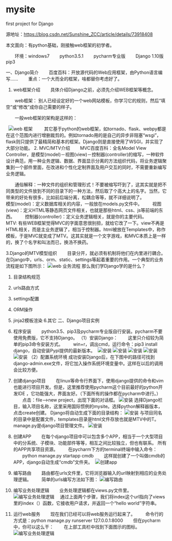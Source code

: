 # mysite
first project for Django

源地址：https://blog.csdn.net/Sunshine_ZCC/article/details/73918408 

本文面向：有python基础，刚接触web框架的初学者。

　　环境：windows7  　　python3.5.1 　　pycharm专业版 　　Django 1.10版　　pip3

一、Django简介
　　百度百科：开放源代码的Web应用框架，由Python语言编写......
　　重点：一个大而全的框架，啥都替你考虑好了。

1. web框架介绍
　　具体介绍Django之前，必须先介绍WEB框架等概念。
  
　　web框架： 别人已经设定好的一个web网站模板，你学习它的规则，然后“填空”或“修改”成你自己需要的样子。
  
　　一般web框架的架构是这样的：
  
   ![web 框架](img/1.PNG)
　　
  其它基于python的web框架，如tornado、flask、webpy都是在这个范围内进行增删裁剪的。例如tornado用的是自己的异步非阻塞“wsgi”，flask则只提供了最精简和基本的框架。Django则是直接使用了WSGI，并实现了大部分功能。
2. MVC/MTV介绍
　　MVC百度百科：全名Model View Controller，是模型(model)－视图(view)－控制器(controller)的缩写，一种软件设计典范，用一种业务逻辑、数据、界面显示分离的方法组织代码，将业务逻辑聚集到一个部件里面，在改进和个性化定制界面及用户交互的同时，不需要重新编写业务逻辑。

　　通俗解释：一种文件的组织和管理形式！不要被缩写吓到了，这其实就是把不同类型的文件放到不同的目录下的一种方法，然后取了个高大上的名字。当然，它带来的好处有很多，比如前后端分离，松耦合等等，就不详细说明了。　　　　　　　
　　模型(model)：定义数据库相关的内容，一般放在models.py文件中。
　　视图(view)：定义HTML等静态网页文件相关，也就是那些html、css、js等前端的东西。
　　控制器(controller)：定义业务逻辑相关，就是你的主要代码。　　
　　MTV: 有些WEB框架觉得MVC的字面意思很别扭，就给它改了一下。view不再是HTML相关，而是主业务逻辑了，相当于控制器。html被放在Templates中，称作模板，于是MVC就变成了MTV。这其实就是一个文字游戏，和MVC本质上是一样的，换了个名字和叫法而已，换汤不换药。

3.Django的MTV模型组织
　　目录分开，就必须有机制将他们在内里进行耦合。在Django中，urls、orm、static、settings等起着重要的作用。一个典型的业务流程是如下图所示：
![web 业务流程](img/2.PNG)
那么我们学Django学的是什么？

1. 目录结构规范
2. urls路由方式
3. settings配置
4. ORM操作
5. jinja2模板渲染
6.其它
二、Django项目实例
1. 程序安装
　　python3.5、pip3及pycharm专业版自行安装。pycharm不要使用免费版，它不支持Django。
（1）安装Django：
　　这里只介绍较为简单的pip3命令安装方式。
　　win+r，调出cmd，运行命令：pip3 install django，自动安装Pypi提供的最新版本。
  ![安装](img/3.PNG)
  ![安装](img/4.PNG)
  ![安装](img/5.PNG)
  ![安装](img/6.PNG)
  ![安装](img/7.PNG)
（2）配置系统环境
成功安装Django后，在下图中的路径可找到django-admin.exe文件，将它加入操作系统环境变量中。这样在以后的调用会比较方便。


 2. 创建django项目
　　在linux等命令行界面下，使用django提供的命令和vim也能进行项目开发。但是，这里推荐使用pycharm这个目前最好的python开发IDE
，它功能强大，界面友好。（下面所有的操作都在pycharm中进行。）
　　点击：file-->new project，出现下面的对话框。
 ![安装](img/8.PNG)
选择Django栏目，输入项目名称，这里采用国际惯例的mysite。选择python解释器版本，点击create创建。
Django将自动生成下面的目录结构：
 ![安装](img/9.PNG)
与项目同名的目录中是配置文件，templates目录是html文件存放也就是MTV中的T。manage.py是django项目管理文件。
 ![安装](img/10.PNG)

3. 创建APP
　　在每个django项目中可以包含多个APP，相当于一个大型项目中的分系统、子模块、功能部件等等，相互之间比较独立，但也有联系。
所有的APP共享项目资源。
　　在pycharm下方的terminal终端中输入命令：
　　python manage.py startapp cmdb
　　这样就创建了一个叫做cmdb的APP，django自动生成“cmdb”文件夹。
  ![创建app](img/11.PNG)

4. 编写路由
　　路由都在urls文件里，它将浏览器输入的url映射到相应的业务处理逻辑。
　　简单的urls编写方法如下图：
  ![编写路由](img/13.PNG)
  
5. 编写业务处理逻辑
　　业务处理逻辑都在views.py文件里。
  ![编写业务处理逻辑](img/12.PNG)
 　通过上面两个步骤，我们将index这个url指向了views里的index（）函数，它接收用户请求，并返回一个“hello world”字符串。

6. 运行web服务
　　现在我们已经可以将web服务运行起来了。
　　命令行的方式是：python manage.py runserver 127.0.0.1:8000
　　但在pycharm中，你可以这么干：
　　在上部工具栏中找到下面图示的图标。
  ![编写业务处理逻辑](img/14.PNG)
  
  
  
